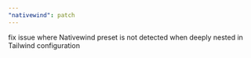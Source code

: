 ```yaml
---
"nativewind": patch
---
```


fix issue where Nativewind preset is not detected when deeply nested in Tailwind configuration
